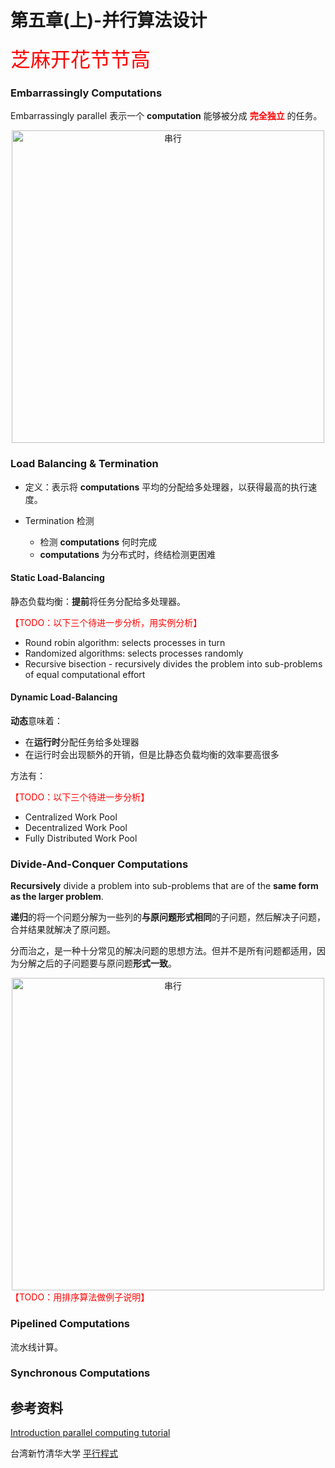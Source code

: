 # 第五章(上)-并行算法设计

<font color=red size=6>芝麻开花节节高</font>

### Embarrassingly Computations

Embarrassingly parallel 表示一个 **computation** 能够被分成 <font color=red>**完全独立**</font> 的任务。

<div align="center">
  <img src="/images/parallel_computing/5/embarrassingly.png" width=500 alt="串行"/>
</div>

### Load Balancing & Termination

- 定义：表示将 **computations** 平均的分配给多处理器，以获得最高的执行速度。

- Termination 检测
  + 检测 **computations** 何时完成
  + **computations** 为分布式时，终结检测更困难

#### Static Load-Balancing

静态负载均衡：**提前**将任务分配给多处理器。

 <font color=red>
 【TODO：以下三个待进一步分析，用实例分析】
 </font>

- Round robin algorithm: selects processes in turn
- Randomized algorithms: selects processes randomly
- Recursive bisection - recursively divides the problem into sub-problems of equal computational effort 

#### Dynamic Load-Balancing

**动态**意味着：
- 在**运行时**分配任务给多处理器
- 在运行时会出现额外的开销，但是比静态负载均衡的效率要高很多

方法有：

 <font color=red>
 【TODO：以下三个待进一步分析】
 </font>

- Centralized Work Pool
- Decentralized Work Pool
- Fully Distributed Work Pool

### Divide-And-Conquer Computations

**Recursively** divide a problem into sub-problems that are of the **same form as the larger problem**.

**递归**的将一个问题分解为一些列的**与原问题形式相同**的子问题，然后解决子问题，合并结果就解决了原问题。

分而治之，是一种十分常见的解决问题的思想方法。但并不是所有问题都适用，因为分解之后的子问题要与原问题**形式一致**。

<div align="center">
  <img src="/images/parallel_computing/5/divide_conquer.png" width=500 alt="串行"/>
</div>

 <font color=red>
 【TODO：用排序算法做例子说明】
 </font>

### Pipelined Computations

流水线计算。

### Synchronous Computations

## 参考资料

[Introduction parallel computing tutorial](https://hpc.llnl.gov/training/tutorials/introduction-parallel-computing-tutorial)

台湾新竹清华大学 [平行程式](https://ocw.nthu.edu.tw/ocw/index.php?page=course&cid=231)
